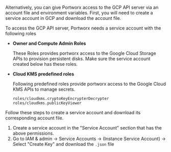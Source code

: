 Alternatively, you can give Portworx access to the GCP API server via an account file and environment variables. First, you will need to create a service account in GCP and download the account file.

To access the GCP API server, Portworx needs a service account with the following roles

- **Owner and Compute Admin Roles**

    These Roles provides portworx access to the Google Cloud Storage APIs to provision persistent disks. Make sure the service account created below has these roles.

- **Cloud KMS predefined roles**

    Following predefined roles provide portworx access to the Google Cloud KMS APIs to manage secrets.

    ```
    roles/cloudkms.cryptoKeyEncrypterDecrypter
    roles/cloudkms.publicKeyViewer
    ```
    
Follow these steps to create a service account and download its corresponding account file.

1. Create a service account in the "Service Account" section that has the above permissions.
2. Go to IAM & admin  -> Service Accounts -> (Instance Service Account) -> Select "Create Key" and download the `.json` file
